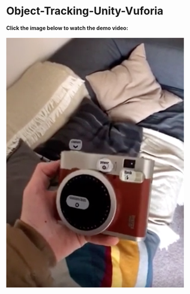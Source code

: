 # Object-Tracking-Unity-Vuforia

<h4>Click the image below to watch the demo video:</h4>

[![Watch the video](https://github.com/aksaakov/Object-Tracking-Unity-Vuforia/blob/master/Screenshot%202019-08-20%20at%2013.07.36.png?raw=true)](https://www.youtube.com/watch?v=gVWA4OdT1oY&frags=pl%2Cwn)
